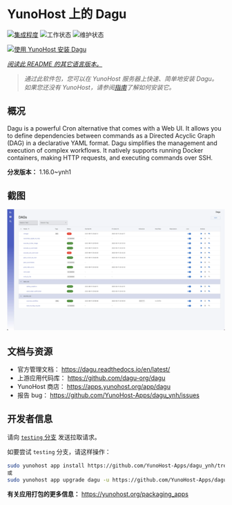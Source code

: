 <!--
注意：此 README 由 <https://github.com/YunoHost/apps/tree/master/tools/readme_generator> 自动生成
请勿手动编辑。
-->

# YunoHost 上的 Dagu

[![集成程度](https://apps.yunohost.org/badge/integration/dagu)](https://ci-apps.yunohost.org/ci/apps/dagu/)
![工作状态](https://apps.yunohost.org/badge/state/dagu)
![维护状态](https://apps.yunohost.org/badge/maintained/dagu)

[![使用 YunoHost 安装 Dagu](https://install-app.yunohost.org/install-with-yunohost.svg)](https://install-app.yunohost.org/?app=dagu)

*[阅读此 README 的其它语言版本。](./ALL_README.md)*

> *通过此软件包，您可以在 YunoHost 服务器上快速、简单地安装 Dagu。*  
> *如果您还没有 YunoHost，请参阅[指南](https://yunohost.org/install)了解如何安装它。*

## 概况

Dagu is a powerful Cron alternative that comes with a Web UI. It allows you to define dependencies between commands as a Directed Acyclic Graph (DAG) in a declarative YAML format. Dagu simplifies the management and execution of complex workflows. It natively supports running Docker containers, making HTTP requests, and executing commands over SSH.


**分发版本：** 1.16.0~ynh1

## 截图

![Dagu 的截图](./doc/screenshots/screenshot.png)

## 文档与资源

- 官方管理文档： <https://dagu.readthedocs.io/en/latest/>
- 上游应用代码库： <https://github.com/dagu-org/dagu>
- YunoHost 商店： <https://apps.yunohost.org/app/dagu>
- 报告 bug： <https://github.com/YunoHost-Apps/dagu_ynh/issues>

## 开发者信息

请向 [`testing` 分支](https://github.com/YunoHost-Apps/dagu_ynh/tree/testing) 发送拉取请求。

如要尝试 `testing` 分支，请这样操作：

```bash
sudo yunohost app install https://github.com/YunoHost-Apps/dagu_ynh/tree/testing --debug
或
sudo yunohost app upgrade dagu -u https://github.com/YunoHost-Apps/dagu_ynh/tree/testing --debug
```

**有关应用打包的更多信息：** <https://yunohost.org/packaging_apps>
